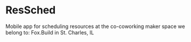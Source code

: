 # ResSched
Mobile app for scheduling resources at the co-coworking maker space we belong to: Fox.Build in St. Charles, IL
